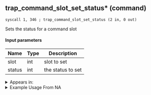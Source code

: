 ## trap_command_slot_set_status* (command)

`syscall 1, 346 ; trap_command_slot_set_status (2 in, 0 out)`

Sets the status for a command slot

#### Input parameters
| Name | Type | Description
|------|------|------------
| slot   | int   | slot to set
| status   | int   | the status to set




<details>
	<summary>Appears in:</summary>

</details>

<details>
	<summary>Example Usage From NA</summary>

</details>

